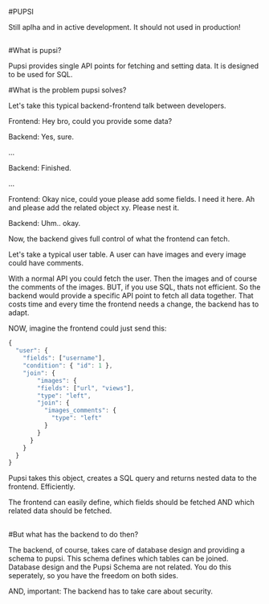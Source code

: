 #PUPSI

Still aplha and in active development. It should not used in production!
##

#What is pupsi?

Pupsi provides single API points for fetching and setting data. It is designed to be used for SQL.


#What is the problem pupsi solves?

Let's take this typical backend-frontend talk between developers.

Frontend: Hey bro, could you provide some data?

Backend: Yes, sure.

...

Backend: Finished.

...

Frontend: Okay nice, could youe please add some fields. I need it here. Ah and please add the related object xy. Please nest it.

Backend: Uhm.. okay.


Now, the backend gives full control of what the frontend can fetch.

Let's take a typical user table. A user can have images and every image could have comments.

With a normal API you could fetch the user. Then the images and of course the comments of the images. BUT, if you use SQL, thats not
efficient. So the backend would provide a specific API point to fetch all data together. That costs time and every time the frontend needs a change, the backend has to adapt.

NOW, imagine the frontend could just send this:

```javascript
{
  "user": {
    "fields": ["username"],
    "condition": { "id": 1 },
    "join": {
        "images": {
        "fields": ["url", "views"],
        "type": "left",
        "join": {
          "images_comments": {
            "type": "left"
          }
        }
      }
    }
  }
}
```

Pupsi takes this object, creates a SQL query and returns nested data to the frontend. Efficiently.

The frontend can easily define, which fields should be fetched AND which related data should be fetched.
##

#But what has the backend to do then?

The backend, of course, takes care of database design and providing a schema to pupsi.
This schema defines which tables can be joined.
Database design and the Pupsi Schema are not related. You do this seperately, so you have the freedom on both sides.

AND, important: The backend has to take care about security.
